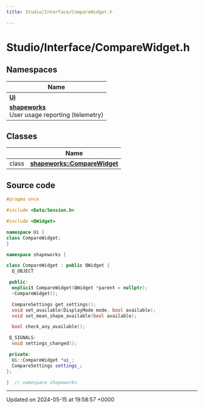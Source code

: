 ```yaml
---
title: Studio/Interface/CompareWidget.h

---
```


# Studio/Interface/CompareWidget.h



## Namespaces

| Name           |
| -------------- |
| **[Ui](../Namespaces/namespaceUi.md)**  |
| **[shapeworks](../Namespaces/namespaceshapeworks.md)** <br>User usage reporting (telemetry)  |

## Classes

|                | Name           |
| -------------- | -------------- |
| class | **[shapeworks::CompareWidget](../Classes/classshapeworks_1_1CompareWidget.md)**  |




## Source code

```cpp
#pragma once

#include <Data/Session.h>

#include <QWidget>

namespace Ui {
class CompareWidget;
}

namespace shapeworks {

class CompareWidget : public QWidget {
  Q_OBJECT

 public:
  explicit CompareWidget(QWidget *parent = nullptr);
  ~CompareWidget();

  CompareSettings get_settings();
  void set_available(DisplayMode mode, bool available);
  void set_mean_shape_available(bool available);

  bool check_any_available();

 Q_SIGNALS:
  void settings_changed();

 private:
  Ui::CompareWidget *ui_;
  CompareSettings settings_;
};

}  // namespace shapeworks
```


-------------------------------

Updated on 2024-05-15 at 19:58:57 +0000
